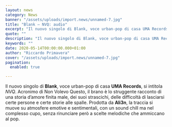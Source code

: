 ```yaml
---
layout: news
category: News
banner: "/assets/uploads/import.news/unnamed-7.jpg"
title: "Blank – NVQ: audio"
excerpt: "Il nuovo singolo di Blank, voce urban-pop di casa UMA Records, si intitola NVQ. Acronimo di Non Volevo Questo, il brano è lo struggente racconto di una storia d’amore finita male, dei suoi strascichi, delle difficoltà di lasciarsi certe persone e certe storie alle spalle. Prodotta da Ali3n, la traccia si muove su atmosfere emotive [&hellip"
quote: ""
description: "Il nuovo singolo di Blank, voce urban-pop di casa UMA Records, si intitola NVQ. Acronimo di Non Volevo Questo, il brano è lo struggente racconto di una storia d’amore finita male, dei suoi strascichi, delle difficoltà di lasciarsi certe persone e certe storie alle spalle. Prodotta da Ali3n, la traccia si muove su atmosfere emotive [&hellip"
keywords: ""
date: 2020-05-14T00:00:00.000+01:00
author: "Riccardo Primavera"
cover: "/assets/uploads/import.news/unnamed-7.jpg"
pagination:
  enabled: true

---
```


Il nuovo singolo di **Blank**, voce urban-pop di casa **UMA Records**, si intitola _NVQ_. Acronimo di Non Volevo Questo, il brano è lo struggente racconto di una storia d’amore finita male, dei suoi strascichi, delle difficoltà di lasciarsi certe persone e certe storie alle spalle. Prodotta da **Ali3n**, la traccia si muove su atmosfere emotive e sentimentali, con un sound chill ma nel complesso cupo, senza rinunciare però a scelte melodiche che ammiccano al pop.